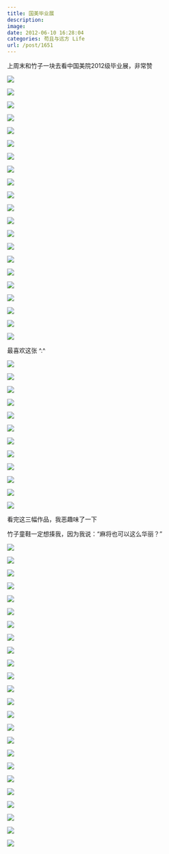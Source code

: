 ```yaml
---
title: 国美毕业展
description: 
image: 
date: 2012-06-10 16:28:04
categories: 苟且与远方 Life
url: /post/1651
---
```


上周末和竹子一块去看中国美院2012级毕业展，非常赞

![](https://cdn.victor42.work/posts/2012-06/06-10/1.jpg)

![](https://cdn.victor42.work/posts/2012-06/06-10/2.jpg)

![](https://cdn.victor42.work/posts/2012-06/06-10/3.jpg)

![](https://cdn.victor42.work/posts/2012-06/06-10/4.jpg)

![](https://cdn.victor42.work/posts/2012-06/06-10/5.jpg)

![](https://cdn.victor42.work/posts/2012-06/06-10/6.jpg)

![](https://cdn.victor42.work/posts/2012-06/06-10/7.jpg)

![](https://cdn.victor42.work/posts/2012-06/06-10/8.jpg)

![](https://cdn.victor42.work/posts/2012-06/06-10/9.jpg)

![](https://cdn.victor42.work/posts/2012-06/06-10/10.jpg)

![](https://cdn.victor42.work/posts/2012-06/06-10/11.jpg)

![](https://cdn.victor42.work/posts/2012-06/06-10/12.jpg)

![](https://cdn.victor42.work/posts/2012-06/06-10/13.jpg)

![](https://cdn.victor42.work/posts/2012-06/06-10/14.jpg)

![](https://cdn.victor42.work/posts/2012-06/06-10/15.jpg)

![](https://cdn.victor42.work/posts/2012-06/06-10/16.jpg)

![](https://cdn.victor42.work/posts/2012-06/06-10/17.jpg)

![](https://cdn.victor42.work/posts/2012-06/06-10/18.jpg)

![](https://cdn.victor42.work/posts/2012-06/06-10/19.jpg)

![](https://cdn.victor42.work/posts/2012-06/06-10/20.jpg)

![](https://cdn.victor42.work/posts/2012-06/06-10/21.jpg)

最喜欢这张 ^.^

![](https://cdn.victor42.work/posts/2012-06/06-10/22.jpg)

![](https://cdn.victor42.work/posts/2012-06/06-10/23.jpg)

![](https://cdn.victor42.work/posts/2012-06/06-10/24.jpg)

![](https://cdn.victor42.work/posts/2012-06/06-10/25.jpg)

![](https://cdn.victor42.work/posts/2012-06/06-10/26.jpg)

![](https://cdn.victor42.work/posts/2012-06/06-10/27.jpg)

![](https://cdn.victor42.work/posts/2012-06/06-10/28.jpg)

![](https://cdn.victor42.work/posts/2012-06/06-10/29.jpg)

![](https://cdn.victor42.work/posts/2012-06/06-10/30.jpg)

![](https://cdn.victor42.work/posts/2012-06/06-10/31.jpg)

![](https://cdn.victor42.work/posts/2012-06/06-10/32.jpg)

![](https://cdn.victor42.work/posts/2012-06/06-10/33.jpg)

看完这三幅作品，我恶趣味了一下

竹子童鞋一定想揍我，因为我说：“麻将也可以这么华丽？”

![](https://cdn.victor42.work/posts/2012-06/06-10/34.jpg)

![](https://cdn.victor42.work/posts/2012-06/06-10/35.jpg)

![](https://cdn.victor42.work/posts/2012-06/06-10/36.jpg)

![](https://cdn.victor42.work/posts/2012-06/06-10/37.jpg)

![](https://cdn.victor42.work/posts/2012-06/06-10/38.jpg)

![](https://cdn.victor42.work/posts/2012-06/06-10/39.jpg)

![](https://cdn.victor42.work/posts/2012-06/06-10/40.jpg)

![](https://cdn.victor42.work/posts/2012-06/06-10/41.jpg)

![](https://cdn.victor42.work/posts/2012-06/06-10/42.jpg)

![](https://cdn.victor42.work/posts/2012-06/06-10/43.jpg)

![](https://cdn.victor42.work/posts/2012-06/06-10/44.jpg)

![](https://cdn.victor42.work/posts/2012-06/06-10/45.jpg)

![](https://cdn.victor42.work/posts/2012-06/06-10/46.jpg)

![](https://cdn.victor42.work/posts/2012-06/06-10/47.jpg)

![](https://cdn.victor42.work/posts/2012-06/06-10/48.jpg)

![](https://cdn.victor42.work/posts/2012-06/06-10/49.jpg)

![](https://cdn.victor42.work/posts/2012-06/06-10/50.jpg)

![](https://cdn.victor42.work/posts/2012-06/06-10/51.jpg)

![](https://cdn.victor42.work/posts/2012-06/06-10/52.jpg)

![](https://cdn.victor42.work/posts/2012-06/06-10/53.jpg)

![](https://cdn.victor42.work/posts/2012-06/06-10/54.jpg)

![](https://cdn.victor42.work/posts/2012-06/06-10/55.jpg)

![](https://cdn.victor42.work/posts/2012-06/06-10/56.jpg)

![](https://cdn.victor42.work/posts/2012-06/06-10/57.jpg)